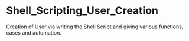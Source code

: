 # Shell_Scripting_User_Creation
Creation of User via writing the Shell Script and giving various functions, cases and automation.
